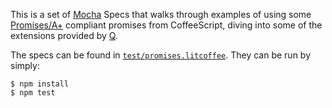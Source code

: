 This is a set of [Mocha][] Specs that walks through examples of using
some [Promises/A+][] compliant promises from CoffeeScript, diving into
some of the extensions provided by [Q][].

The specs can be found in
[`test/promises.litcoffee`](test/promises.litcoffee). They can be
run by simply:

    $ npm install
    $ npm test

 [Promises/A+]: http://promisesaplus.com/
 [Q]: http://documentup.com/kriskowal/q/
 [Mocha]: http://visionmedia.github.io/mocha/
